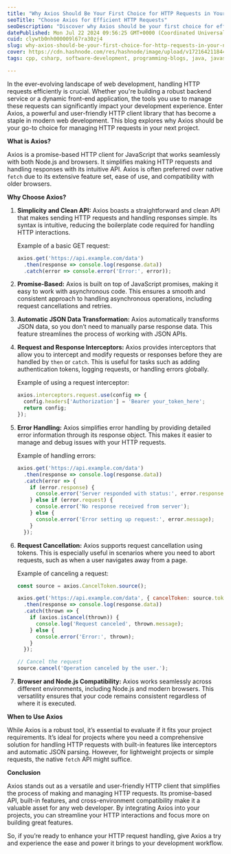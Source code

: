 ```yaml
---
title: "Why Axios Should Be Your First Choice for HTTP Requests in Your Next Project"
seoTitle: "Choose Axios for Efficient HTTP Requests"
seoDescription: "Discover why Axios should be your first choice for efficient HTTP request handling in your web development projects"
datePublished: Mon Jul 22 2024 09:56:25 GMT+0000 (Coordinated Universal Time)
cuid: clywtb0nh000009l67ra30zj4
slug: why-axios-should-be-your-first-choice-for-http-requests-in-your-next-project
cover: https://cdn.hashnode.com/res/hashnode/image/upload/v1721642118441/51e24fa4-57b7-45df-8e59-1c855dff75f4.png
tags: cpp, csharp, software-development, programming-blogs, java, javascript, python, web-development, backend, bash, webdev, blockchain, frontend-development, axios, programming-tips

---
```


In the ever-evolving landscape of web development, handling HTTP requests efficiently is crucial. Whether you're building a robust backend service or a dynamic front-end application, the tools you use to manage these requests can significantly impact your development experience. Enter Axios, a powerful and user-friendly HTTP client library that has become a staple in modern web development. This blog explores why Axios should be your go-to choice for managing HTTP requests in your next project.

**What is Axios?**

Axios is a promise-based HTTP client for JavaScript that works seamlessly with both Node.js and browsers. It simplifies making HTTP requests and handling responses with its intuitive API. Axios is often preferred over native `fetch` due to its extensive feature set, ease of use, and compatibility with older browsers.

**Why Choose Axios?**

1. **Simplicity and Clean API:** Axios boasts a straightforward and clean API that makes sending HTTP requests and handling responses simple. Its syntax is intuitive, reducing the boilerplate code required for handling HTTP interactions.
    
    Example of a basic GET request:
    
    ```javascript
    axios.get('https://api.example.com/data')
      .then(response => console.log(response.data))
      .catch(error => console.error('Error:', error));
    ```
    
2. **Promise-Based:** Axios is built on top of JavaScript promises, making it easy to work with asynchronous code. This ensures a smooth and consistent approach to handling asynchronous operations, including request cancellations and retries.
    
3. **Automatic JSON Data Transformation:** Axios automatically transforms JSON data, so you don’t need to manually parse response data. This feature streamlines the process of working with JSON APIs.
    
4. **Request and Response Interceptors:** Axios provides interceptors that allow you to intercept and modify requests or responses before they are handled by `then` or `catch`. This is useful for tasks such as adding authentication tokens, logging requests, or handling errors globally.
    
    Example of using a request interceptor:
    
    ```javascript
    axios.interceptors.request.use(config => {
      config.headers['Authorization'] = 'Bearer your_token_here';
      return config;
    });
    ```
    
5. **Error Handling:** Axios simplifies error handling by providing detailed error information through its response object. This makes it easier to manage and debug issues with your HTTP requests.
    
    Example of handling errors:
    
    ```javascript
    axios.get('https://api.example.com/data')
      .then(response => console.log(response.data))
      .catch(error => {
        if (error.response) {
          console.error('Server responded with status:', error.response.status);
        } else if (error.request) {
          console.error('No response received from server');
        } else {
          console.error('Error setting up request:', error.message);
        }
      });
    ```
    
6. **Request Cancellation:** Axios supports request cancellation using tokens. This is especially useful in scenarios where you need to abort requests, such as when a user navigates away from a page.
    
    Example of canceling a request:
    
    ```javascript
    const source = axios.CancelToken.source();
    
    axios.get('https://api.example.com/data', { cancelToken: source.token })
      .then(response => console.log(response.data))
      .catch(thrown => {
        if (axios.isCancel(thrown)) {
          console.log('Request canceled', thrown.message);
        } else {
          console.error('Error:', thrown);
        }
      });
    
    // Cancel the request
    source.cancel('Operation canceled by the user.');
    ```
    
7. **Browser and Node.js Compatibility:** Axios works seamlessly across different environments, including Node.js and modern browsers. This versatility ensures that your code remains consistent regardless of where it is executed.
    

**When to Use Axios**

While Axios is a robust tool, it’s essential to evaluate if it fits your project requirements. It’s ideal for projects where you need a comprehensive solution for handling HTTP requests with built-in features like interceptors and automatic JSON parsing. However, for lightweight projects or simple requests, the native `fetch` API might suffice.

**Conclusion**

Axios stands out as a versatile and user-friendly HTTP client that simplifies the process of making and managing HTTP requests. Its promise-based API, built-in features, and cross-environment compatibility make it a valuable asset for any web developer. By integrating Axios into your projects, you can streamline your HTTP interactions and focus more on building great features.

So, if you’re ready to enhance your HTTP request handling, give Axios a try and experience the ease and power it brings to your development workflow.
